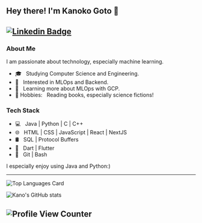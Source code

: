 ## Hey there! I'm Kanoko Goto 👋
  [![Linkedin Badge](https://img.shields.io/badge/-Kanoko_Goto-blue?style=flat-square&logo=Linkedin&logoColor=white&link=https://www.linkedin.com/in/kanoko-goto-85195b1a1//)](https://www.linkedin.com/in/kanoko-goto-85195b1a1/)
---------------------------------------------------------------------------------------------------------------------------------------------------------------------------------
<h3> About Me </h3>
I am passionate about technology, especially machine learning.

- 🎓 &nbsp; Studying Computer Science and Engineering.
- 🤔 &nbsp; Interested in MLOps and Backend. <!--I am interested in using ML to assist decision-making. Recently I am very interested in the application of ML to recommendation systems. I have researched the application of reinforcement learning and computer vision in robotics. -->
- 🌱 &nbsp;  Learning more about MLOps with GCP.
- 💬 Hobbies: &nbsp; Reading books, especially science fictions!


<h3> Tech Stack</h3>

- 💻 &nbsp; Java | Python | C | C++
- 🌐 &nbsp; HTML | CSS | JavaScript | React | NextJS
- 🛢 &nbsp; SQL | Protocol Buffers
- 📱 &nbsp; Dart | Flutter
- 🔧 &nbsp; Git | Bash

I especially enjoy using Java and Python:)

<!--
<h3> Achevements</h3>
- Hackathon ("100 program 2022" held by University of Tokyo): **1st** prize in 140 teams.
- Competitive programming contest ("Google I/O for Women 2021"): Top 15% in 6000 participants.
-->

<!--
<h3> Looking for internship opportunities </h3>

- **Preferred Job**: &nbsp; Software Engineering Intern or ML Engineering Intern related to Recommendation System or MLOps.
- **Time**: &nbsp; Part-time internship for a few months somewhere between April and August 2023. (Full-time internship is available if that internship is between 1 and 3 months.)
- **Location**: &nbsp; On-site in Tokyo or Remote.
- **Language**: &nbsp; Japanese (native), English (fluent, previously interned at Google Japan using English)
- **Graduation Date**: Expected March 2025 (Master of Engineering in Computer Science)
- If you have a position that matches me, please get in touch with me via LinkedIn ;)

-->
---------------------------------------------------------------------------------------------------------------------------------------------------------------------------------

![Top Languages Card](https://github-readme-stats.vercel.app/api/top-langs/?username=kano00&layout=compact)

![Kano's GitHub stats](https://github-readme-stats.vercel.app/api?username=kano00&include_all_commits=true&count_private=true)

![Profile View Counter](https://komarev.com/ghpvc/?username=kano00)
---------------------------------------------------------------------------------------------------------------------------------------------------------------------------------

